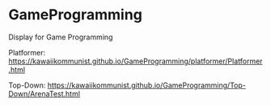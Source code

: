 # GameProgramming
 Display for Game Programming
 
 Platformer: https://kawaiikommunist.github.io/GameProgramming/platformer/Platformer.html

 Top-Down: https://kawaiikommunist.github.io/GameProgramming/Top-Down/ArenaTest.html
